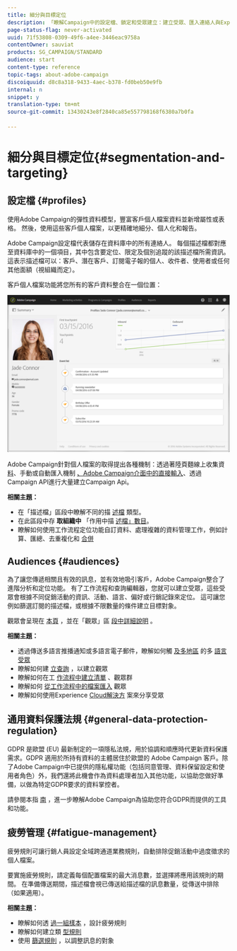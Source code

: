 ```yaml
---
title: 細分與目標定位
description: 「瞭解Campaign中的設定檔、鎖定和受眾建立：建立受眾、匯入連絡人與Experience cloud解決方案分享受眾，並避免行銷疲勞。」
page-status-flag: never-activated
uuid: 71f53808-0309-49f6-a4ee-3446eac9758a
contentOwner: sauviat
products: SG_CAMPAIGN/STANDARD
audience: start
content-type: reference
topic-tags: about-adobe-campaign
discoiquuid: d8c8a318-9433-4aec-b378-fd0beb50e9fb
internal: n
snippet: y
translation-type: tm+mt
source-git-commit: 13430243e8f2840ca85e557798168f6380a7b0fa

---
```



# 細分與目標定位{#segmentation-and-targeting}

## 設定檔 {#profiles}

使用Adobe Campaign的彈性資料模型，豐富客戶個人檔案資料並新增屬性或表格。 然後，使用這些客戶個人檔案，以更精確地細分、個人化和報告。

Adobe Campaign設定檔代表儲存在資料庫中的所有連絡人。 每個描述檔都對應至資料庫中的一個項目，其中包含要定位、限定及個別追蹤的該描述檔所需資訊。 這表示描述檔可以：客戶、潛在客戶、訂閱電子報的個人、收件者、使用者或任何其他面額（視組織而定）。

客戶個人檔案功能將您所有的客戶資料整合在一個位置：

![](assets/mkt_hist_view.png)

Adobe Campaign針對個人檔案的取得提出各種機制：透過著陸頁麵線上收集資 [料](../../channels/using/getting-started-with-landing-pages.md)、手動或自動匯入機制 [、Adobe Campaign介面中的直接輸入](../../automating/using/about-data-import-and-export.md)、透過 [](../../audiences/using/creating-profiles.md)[](../../api/using/about-campaign-standard-apis.md)Campaign API進行大量建立Campaign Api。

**相關主題：**

* 在「描述檔」區段中瞭解不同的描 [述檔](../../audiences/using/about-profiles.md) 類型。
* 在此區段中存 **取組織中** 「作用中描 [述檔」數目](../../audiences/using/active-profiles.md)。
* 瞭解如何使用工作流程定位功能自訂資料、處理複雜的資料管理工作，例如計算、匯總、去重複化和 [合併](../../automating/using/about-targeting-activities.md)

## Audiences {#audiences}

為了讓您傳遞相關且有效的訊息，並有效地吸引客戶，Adobe Campaign整合了進階分析和定位功能。 有了工作流程和查詢編輯器，您就可以建立受眾，這些受眾會根據不同促銷活動的資訊、活動、語言、偏好或行銷記錄來定位。 這可讓您例如篩選訂閱的描述檔，或根據不限數量的條件建立目標對象。

觀眾會呈現在 [本頁](../../audiences/using/about-audiences.md) ，並在「觀眾」區 [段中詳細說明](../../audiences/using/creating-audiences.md) 。

**相關主題：**

* 透過傳送多語言推播通知或多語言電子郵件，瞭解如何觸 [及多地區](../../channels/using/creating-a-multilingual-push-notification.md) 的多 [語言受眾](../../channels/using/creating-a-multilingual-email.md)
* 瞭解如何建 [立查詢](../../audiences/using/creating-audiences.md#creating-query-audiences) ，以建立觀眾
* 瞭解如何在工 [作流程中建立清單](../../audiences/using/creating-audiences.md#creating-list-audiences) 、觀眾群
* 瞭解如何 [從工作流程中的檔案匯入](../../audiences/using/creating-audiences.md#creating-file-audiences) 觀眾
* 瞭解如何使用Experience [Cloud解決方](../../audiences/using/creating-audiences.md#creating-experience-cloud-audiences) 案來分享受眾

## 通用資料保護法規 {#general-data-protection-regulation}

GDPR 是歐盟 (EU) 最新制定的一項隱私法規，用於協調和順應時代更新資料保護需求。GDPR 適用於所持有資料的主體居住於歐盟的 Adobe Campaign 客戶。除了Adobe Campaign中已提供的隱私權功能（包括同意管理、資料保留設定和使用者角色）外，我們還將此機會作為資料處理者加入其他功能，以協助您做好準備，以做為特定GDPR要求的資料掌控者。

請參閱本指 [南](https://docs.campaign.adobe.com/doc/standard/getting_started/en/ACS_GDPR.html) ，進一步瞭解Adobe Campaign為協助您符合GDPR而提供的工具和功能。

## 疲勞管理 {#fatigue-management}

疲勞規則可讓行銷人員設定全域跨通道業務規則，自動排除促銷活動中過度徵求的個人檔案。

要實施疲勞規則，請定義每個配置檔案的最大消息數，並選擇將應用該規則的期間。 在準備傳送期間，描述檔會視已傳送給描述檔的訊息數量，從傳送中排除（如果適用）。

**相關主題：**

* 瞭解如何透 [過一組樣本](../../administration/using/fatigue-rules.md#examples) ，設計疲勞規則
* 瞭解如何建立類 [型規則](../../administration/using/about-typology-rules.md)
* 使用 [篩選規則](../../administration/using/filtering-rules.md) ，以調整訊息的對象
